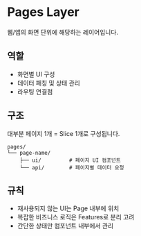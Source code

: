 # Pages Layer

웹/앱의 화면 단위에 해당하는 레이어입니다.

## 역할

- 화면별 UI 구성
- 데이터 패칭 및 상태 관리
- 라우팅 연결점

## 구조

대부분 페이지 1개 = Slice 1개로 구성됩니다.

```
pages/
└── page-name/
    ├── ui/         # 페이지 UI 컴포넌트
    └── api/        # 페이지별 데이터 요청
```

## 규칙

- 재사용되지 않는 UI는 Page 내부에 위치
- 복잡한 비즈니스 로직은 Features로 분리 고려
- 간단한 상태만 컴포넌트 내부에서 관리
